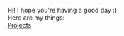Hi! I hope you're having a good day :) <br />
Here are my things: <br />
[Projects](alexiswwatson.github.io/projects/) <br />
